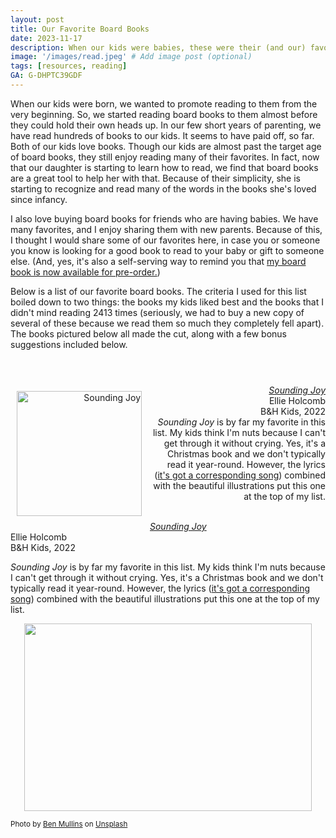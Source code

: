 ```yaml
---
layout: post
title: Our Favorite Board Books
date: 2023-11-17
description: When our kids were babies, these were their (and our) favorite board books. 
image: '/images/read.jpeg' # Add image post (optional)
tags: [resources, reading]
GA: G-DHPTC39GDF
---
```

When our kids were born, we wanted to promote reading to them from the very beginning. So, we started reading board books to them almost before they could hold their own heads up. In our few short years of parenting, we have read hundreds of books to our kids. It seems to have paid off, so far. Both of our kids love books. Though our kids are almost past the target age of board books, they still enjoy reading many of their favorites. In fact, now that our daughter is starting to learn how to read, we find that board books are a great tool to help her with that. Because of their simplicity, she is starting to recognize and read many of the words in the books she's loved since infancy. 

I also love buying board books for friends who are having babies. We have many favorites, and I enjoy sharing them with new parents. Because of this, I thought I would share some of our favorites here, in case you or someone you know is looking for a good book to read to your baby or gift to someone else. (And, yes, it's also a self-serving way to remind you that <a href= "https://amzn.to/3uwAqdK" target= "blank">my board book is now available for pre-order.</a>)

Below is a list of our favorite board books. The criteria I used for this list boiled down to two things: the books my kids liked best and the books that I didn't mind reading 2413 times (seriously, we had to buy a new copy of several of these because we read them so much they completely fell apart). The books pictured below all made the cut, along with a few bonus suggestions included below. 

<p style="display:inline-block;">
<p align="right">
  <a href="https://amzn.to/3szb2Uq" target="blank"><img src="meredithcook.github.io/images/soundingjoy.jpg" alt="Sounding Joy" style="width:200px;height:200px;padding:10px" align="left"></a>
  <a href= "https://amzn.to/3szb2Uq" target= "blank"><i>Sounding Joy</i></a>
  <br>Ellie Holcomb
  <br>B&H Kids, 2022
  <br><i>Sounding Joy</i> is by far my favorite in this list. My kids think I'm nuts because I can't get through it without crying. Yes, it's a Christmas book and we don't typically read it year-round. However, the lyrics (<a href= "https://youtu.be/jthLvNgmFjA?si=RLjdXij_yHSIhNFE" target= "blank">it's got a corresponding song</a>) combined with the beautiful illustrations put this one at the top of my list.
</p>
  
<br>
<a href= "https://amzn.to/3szb2Uq" target= "blank"><i>Sounding Joy</i></a>
  <br>Ellie Holcomb
  <br>B&H Kids, 2022
<p></p>
<p></p>
<p><i>Sounding Joy</i> is by far my favorite in this list. My kids think I'm nuts because I can't get through it without crying. Yes, it's a Christmas book and we don't typically read it year-round. However, the lyrics (<a href= "https://youtu.be/jthLvNgmFjA?si=RLjdXij_yHSIhNFE" target= "blank">it's got a corresponding song</a>) combined with the beautiful illustrations put this one at the top of my list.</p> 



<p align="center">
  <img width="460" height="300" src="meredithcook.github.io/images/boardbooks.png">
</p>

<sub>Photo by <a href="https://unsplash.com/@benmullins?utm_content=creditCopyText&utm_medium=referral&utm_source=unsplash">Ben Mullins</a> on <a href="https://unsplash.com/photos/two-childrens-reading-book-while-sitting-on-brown-sofa-5QTQz-oYk1A?utm_content=creditCopyText&utm_medium=referral&utm_source=unsplash">Unsplash</a></sub>